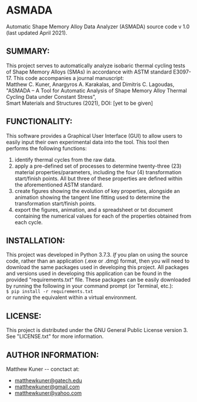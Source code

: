 # ASMADA
Automatic Shape Memory Alloy Data Analyzer (ASMADA) source code v 1.0 (last updated April 2021). 


## SUMMARY:
This project serves to automatically analyze isobaric thermal cycling tests of Shape Memory Alloys (SMAs) in accordance with ASTM standard E3097-17. This code accompanies a journal manuscript:\
Matthew C. Kuner, Anargyros A. Karakalas, and Dimitris C. Lagoudas, \
"ASMADA – A Tool for Automatic Analysis of Shape Memory Alloy Thermal Cycling Data under Constant Stress", \
Smart Materials and Structures (2021), DOI: [yet to be given]


## FUNCTIONALITY:
This software provides a Graphical User Interface (GUI) to allow users to easily input their own experimental data into the tool. This tool then performs the following functions:
1. identify thermal cycles from the raw data.
2. apply a pre-defined set of processes to determine twenty-three (23) material properties/parameters, including the four (4) transformation start/finish points. All but three of these properties are defined within the aforementioned ASTM standard.
3. create figures showing the evolution of key properties, alongside an animation showing the tangent line fitting used to determine the transformation start/finish points.
4. export the figures, animation, and a spreadsheet or txt document containing the numerical values for each of the properties obtained from each cycle.


## INSTALLATION:
This project was developed in Python 3.7.3. *If* you plan on using the source code, rather than an application (.exe or .dmg) format, then you will need to download the same packages used in developing this project. All packages and versions used in developing this application can be found in the provided "requirements.txt" file. These packages can be easily downloaded by running the following in your command prompt (or Terminal, etc.): \
    ```$ pip install -r requirements.txt``` \
or running the equivalent within a virtual environment.


## LICENSE:
This project is distributed under the GNU General Public License version 3. See "LICENSE.txt" for more information.


## AUTHOR INFORMATION:
Matthew Kuner -- conctact at:
* matthewkuner@gatech.edu
* matthewkuner@gmail.com
* matthewkuner@yahoo.com
